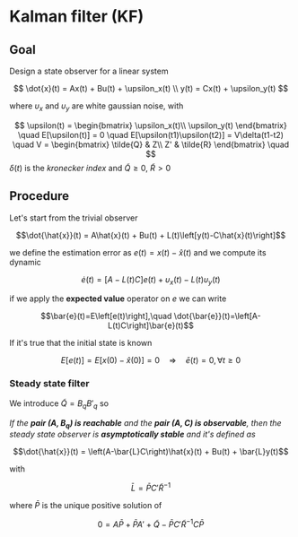 # Kalman filter (KF)

## Goal

Design a state observer for a linear system

$$
    \dot{x}(t) = Ax(t) + Bu(t) + \upsilon_x(t) \\
    y(t) = Cx(t) + \upsilon_y(t)
$$

where $\upsilon_x$ and $\upsilon_y$ are white gaussian noise, with

$$
    \upsilon(t) =
        \begin{bmatrix}
            \upsilon_x(t)\\ 
            \upsilon_y(t)
        \end{bmatrix} \quad
    E[\upsilon(t)] = 0 \quad E[\upsilon(t1)\upsilon(t2)] = V\delta(t1-t2) \quad
    V =
        \begin{bmatrix}
            \tilde{Q} & Z\\ 
            Z' & \tilde{R}
        \end{bmatrix} \quad
$$
$\delta(t)$ is the *kronecker index* and $\tilde{Q} \geq 0$, $\tilde{R}>0$

## Procedure

Let's start from the trivial observer

$$\dot{\hat{x}}(t) = A\hat{x}(t) + Bu(t) + L(t)\left[y(t)-C\hat{x}(t)\right]$$

we define the estimation error as $e(t)=x(t)-\hat{x}(t)$ and we compute its dynamic

$$\dot{e}(t)=\left[A-L(t)C\right]e(t)+\upsilon_x(t) - L(t)\upsilon_y(t)$$

if we apply the **expected value** operator on $e$ we can write

$$\bar{e}(t)=E\left[e(t)\right],\quad \dot{\bar{e}}(t)=\left[A-L(t)C\right]\bar{e}(t)$$

If it's true that the initial state is known

$$E\left[e(t)\right]=E\left[x(0)-\hat{x}(0)\right]=0 \quad\Rightarrow\quad \bar{e}(t)=0, \forall t\geq0 $$

### Steady state filter

We introduce $\tilde{Q}=B_qB'_q$ so

*If the **pair $(A,B_q)$ is reachable** and the **pair $(A,C)$ is observable**, then the steady state observer is **asymptotically stable** and it's defined as*

$$\dot{\hat{x}}(t) = \left(A-\bar{L}C\right)\hat{x}(t) + Bu(t) + \bar{L}y(t)$$

with

$$\bar{L}=\bar{P}C'\tilde{R}^{-1}$$

where $\bar{P}$ is the unique positive solution of

$$0=A\bar{P}+\bar{P}A'+\tilde{Q}-\bar{P}C'\tilde{R}^{-1}C\bar{P}$$